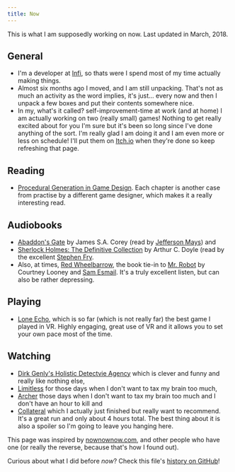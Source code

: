 ```yaml
---
title: Now
---
```

This is what I am supposedly working on now. Last updated in March, 2018.

## General
* I'm a developer at [Infi](https://infi.nl), so thats were I spend most of my time actually making things.
* Almost six months ago I moved, and I am still unpacking. That's not as much an activity as the word implies, it's just… every now and then I unpack a few boxes and put their contents somewhere nice.
* In my, what's it called? self-improvement-time at work (and at home) I am actually working on two (really small) games! Nothing to get really excited about for you I'm sure but it's been so long since I've done anything of the sort. I'm really glad I am doing it and I am even more or less on schedule! I'll put them on [Itch.io](https://punksmurf.itch.io/) when they're done so keep refreshing that page.

## Reading
* [Procedural Generation in Game Design](https://www.crcpress.com/Procedural-Generation-in-Game-Design/Short-Adams/p/book/9781498799195). Each chapter is another case from practise by a different game designer, which makes it a really interesting read.

## Audiobooks
* [Abaddon's Gate](https://www.jamessacorey.com/books/abaddons-gate/) by James S.A. Corey (read by [Jefferson Mays](https://en.wikipedia.org/wiki/Jefferson_Mays)) and
* [Sherlock Holmes: The Definitive Collection](http://www.audible.co.uk/pd/Crime-Thrillers/Sherlock-Holmes-The-Definitive-Collection-Audiobook/B06X1BRZYC) by Arthur C. Doyle (read by the excellent [Stephen Fry](http://www.stephenfry.com/).
* Also, at times, [Red Wheelbarrow](https://www.audible.co.uk/pd/Crime-Thrillers/Mr-Robot-Red-Wheelbarrow-Audiobook/B01M9GJFO8), the book tie-in to [Mr. Robot](http://www.imdb.com/title/tt4158110/) by Courtney Looney and [Sam Esmail](https://en.wikipedia.org/wiki/Sam_Esmail). It's a truly excellent listen, but can also be rather depressing.

## Playing
* [Lone Echo](http://www.readyatdawn.com/game-list/lone-echo/), which is so far (which is not really far) the best game I played in VR. Highly engaging, great use of VR and it allows you to set your own pace most of the time.

## Watching
* [Dirk Genly's Holistic Detectvie Agency](http://www.imdb.com/title/tt4047038/) which is clever and funny and really like nothing else,
* [Limitless](http://www.imdb.com/title/tt4422836/) for those days when I don't want to tax my brain too much,
* [Archer](http://www.imdb.com/title/tt1486217/) those days when I don't want to tax my brain too much and I don't have an hour to kill and
* [Collateral](http://www.imdb.com/title/tt6729080/) which I actually just finished but really want to recommend. It's a great run and only about 4 hours total. The best thing about it is also a spoiler so I'm going to leave you hanging here.

This page was inspired by [nownownow.com](https://nownownow.com), and other people who have one (or really the reverse, because that's how I found out).

Curious about what I did before _now_? Check this file's [history on GitHub](https://github.com/Punksmurf/website-content/commits/master/content/now/index.md)!
